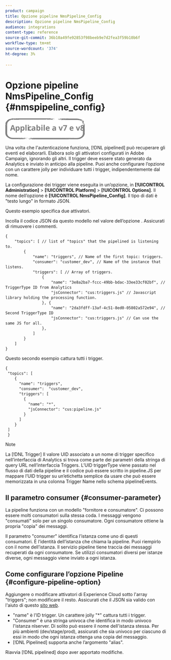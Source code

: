 ```yaml
---
product: campaign
title: Opzione pipeline NmsPipeline_Config
description: Opzione pipeline NmsPipeline_Config
audience: integrations
content-type: reference
source-git-commit: 36b10a49fe92853f98beeb9e7d2fea3f59b10b6f
workflow-type: tm+mt
source-wordcount: '374'
ht-degree: 3%

---
```



# Opzione pipeline NmsPipeline_Config {#nmspipeline_config}

![](../../assets/common.svg)

Una volta che l&#39;autenticazione funziona, [!DNL pipelined] può recuperare gli eventi ed elaborarli. Elabora solo gli attivatori configurati in Adobe Campaign, ignorando gli altri. Il trigger deve essere stato generato da Analytics e inviato in anticipo alla pipeline.
Puoi anche configurare l’opzione con un carattere jolly per individuare tutti i trigger, indipendentemente dal nome.

La configurazione dei trigger viene eseguita in un’opzione, in **[!UICONTROL Administration]** > **[!UICONTROL Platform]** > **[!UICONTROL Options]**. Il nome dell’opzione è **[!UICONTROL NmsPipeline_Config]**. Il tipo di dati è &quot;testo lungo&quot; in formato JSON.

Questo esempio specifica due attivatori.

Incolla il codice JSON da questo modello nel valore dell’opzione . Assicurati di rimuovere i commenti.

```
{
    "topics": [ // list of "topics" that the pipelined is listening to.
        {
            "name": "triggers", // Name of the first topic: triggers.
            "consumer": "customer_dev", // Name of the instance that listens. 
            "triggers": [ // Array of triggers. 
                {
                    "name": "3e8a2ba7-fccc-49bb-bdac-33ee33cf02bf", // TriggerType ID from Analytics 
                    "jsConnector": "cus:triggers.js" // Javascript library holding the processing function.
                }, {
                    "name": "2da3fdff-13af-4c51-8ed0-05802a572e94", // Second TriggerType ID 
                    "jsConnector": "cus:triggers.js" // Can use the same JS for all.
                },
            ]
        }
    ]
}
```

Questo secondo esempio cattura tutti i trigger.

```
{
 "topics": [
    {
      "name": "triggers",
      "consumer":  "customer_dev",
      "triggers": [
        {
          "name": "*",
          "jsConnector": "cus:pipeline.js"
        }
      ]
    }
 ]
 }
```

>[!NOTE]
>
>La [!DNL Trigger] Il valore UID associato a un nome di trigger specifico nell’interfaccia di Analytics si trova come parte dei parametri della stringa di query URL nell’interfaccia Triggers. L’UID triggerType viene passato nel flusso di dati della pipeline e il codice può essere scritto in pipeline.JS per mappare l’UID trigger su un’etichetta semplice da usare che può essere memorizzata in una colonna Trigger Name nello schema pipelineEvents.

## Il parametro consumer {#consumer-parameter}

La pipeline funziona con un modello &quot;fornitore e consumatore&quot;. Ci possono essere molti consumatori sulla stessa coda. I messaggi vengono &quot;consumati&quot; solo per un singolo consumatore. Ogni consumatore ottiene la propria &quot;copia&quot; dei messaggi.

Il parametro &quot;consumer&quot; identifica l’istanza come uno di questi consumatori. È l’identità dell’istanza che chiama la pipeline. Puoi riempirlo con il nome dell’istanza. Il servizio pipeline tiene traccia dei messaggi recuperati da ogni consumatore. Se utilizzi consumatori diversi per istanze diverse, ogni messaggio viene inviato a ogni istanza.

## Come configurare l’opzione Pipeline {#configure-pipeline-option}

Aggiungere o modificare attivatori di Experience Cloud sotto l&#39;array &quot;triggers&quot;; non modificare il resto.
Assicurati che il JSON sia valido con l&#39;aiuto di questo [sito web](https://jsonlint.com/).

* &quot;name&quot; è l&#39;ID trigger. Un carattere jolly &quot;*&quot; cattura tutti i trigger.
* &quot;Consumer&quot; è una stringa univoca che identifica in modo univoco l&#39;istanza nlserver. Di solito può essere il nome dell&#39;istanza stessa. Per più ambienti (dev/stage/prod), assicurati che sia univoco per ciascuno di essi in modo che ogni istanza ottenga una copia del messaggio.
* [!DNL Pipelined] supporta anche l’argomento &quot;alias&quot;.

Riavvia [!DNL pipelined] dopo aver apportato modifiche.
